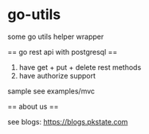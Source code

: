 # go-utils
some go utils helper wrapper

== go rest api with postgresql ==

1. have get + put + delete rest methods
1. have authorize support

sample see examples/mvc

== about us ==

see blogs: https://blogs.pkstate.com

